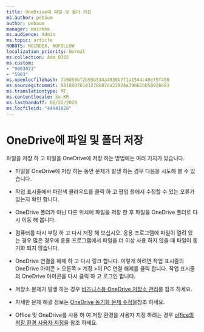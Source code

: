 ```yaml
---
title: OneDrive에 파일 및 폴더 저장
ms.author: pebaum
author: pebaum
manager: mnirkhe
ms.audience: Admin
ms.topic: article
ROBOTS: NOINDEX, NOFOLLOW
localization_priority: Normal
ms.collection: Adm_O365
ms.custom:
- "9003073"
- "5903"
ms.openlocfilehash: 7b9d56bf2b95b534a4936b7f1a1544c40e75f450
ms.sourcegitcommit: 981880f6141278b87da22924a39bb1bb5892bb83
ms.translationtype: MT
ms.contentlocale: ko-KR
ms.lasthandoff: 06/22/2020
ms.locfileid: "44841828"
---
```

# <a name="saving-files-and-folders-to-onedrive"></a>OneDrive에 파일 및 폴더 저장

파일을 저장 하 고 파일을 OneDrive에 저장 하는 방법에는 여러 가지가 있습니다.

- 파일을 OneDrive에 저장 하는 동안 문제가 발생 하는 경우 다음을 시도해 볼 수 있습니다.

- 작업 표시줄에서 파란색 클라우드를 클릭 하 고 팝업 창에서 수정할 수 있는 오류가 있는지 확인 합니다.
- OneDrive 폴더가 아닌 다른 위치에 파일을 저장 한 후 파일을 OneDrive 폴더로 다시 이동 해 봅니다.
- 컴퓨터를 다시 부팅 하 고 다시 저장 해 보십시오. 응용 프로그램에 파일이 열려 있는 경우 많은 경우에 응용 프로그램에서 파일을 더 이상 사용 하지 않을 때 파일이 동기화 되지 않습니다.
- OneDrive 연결을 해제 하 고 다시 링크 합니다. 이렇게 하려면 작업 표시줄의 OneDrive 아이콘 > 오른쪽 > 계정 >이 PC 연결 해제를 클릭 합니다. 작업 표시줄의 OneDrive 아이콘을 다시 클릭 하 고 로그인 합니다.
- 저장소 문제가 발생 하는 경우 [비즈니스용 OneDrive 저장소 관리](https://support.microsoft.com/office/31519161-059c-4764-b6f8-f5cd29f7fe68)를 참조 하세요.
- 자세한 문제 해결 정보는 [OneDrive 동기화 문제 수정을](https://docs.microsoft.com/alchemyinsights/fix-onedrive-sync-issues)참조 하세요.  
- Office 및 OneDrive를 사용 하 여 저장 환경을 사용자 지정 하려는 경우 [office의 저장 환경 사용자 지정](https://support.microsoft.com/office/786200a7-f5f2-4d26-a3ae-b78c60dd5d3b)을 참조 하세요.

